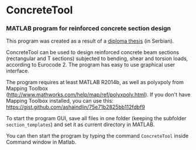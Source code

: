 # ConcreteTool

### MATLAB program for reinforced concrete section design

This program was created as a result of a [diploma thesis](https://drive.google.com/open?id=0Byvv9xAhq3xaLVJ2Wi1LNVpxSTA) (in Serbian).

ConcreteTool can be used to design reinforced concrete beam sections (rectangular and T sections) subjected to bending, shear and torsion loads, according to Eurocode 2. The program has easy to use graphical user interface.

The program requires at least MATLAB R2014b, as well as polyxpoly from Mapping Toolbox (http://www.mathworks.com/help/map/ref/polyxpoly.html).
If you don't have Mapping Toolbox installed, you can use this:
https://gist.github.com/ashaindlin/75e71b2825bb112fdbf9

To start the program GUI, save all files in one folder (keeping the subfolder `section_templates`) and set it as current directory in MATLAB. 

You can then start the program by typing the command `ConcreteTool` inside Command window in Matlab.
